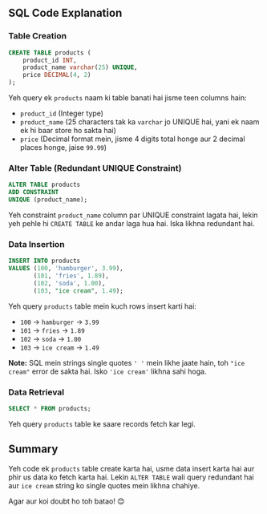 ## SQL Code Explanation

### Table Creation
```sql
CREATE TABLE products (
    product_id INT,
    product_name varchar(25) UNIQUE,
    price DECIMAL(4, 2)
);
```
Yeh query ek `products` naam ki table banati hai jisme teen columns hain:
- `product_id` (Integer type)
- `product_name` (25 characters tak ka `varchar` jo UNIQUE hai, yani ek naam ek hi baar store ho sakta hai)
- `price` (Decimal format mein, jisme 4 digits total honge aur 2 decimal places honge, jaise `99.99`)

### Alter Table (Redundant UNIQUE Constraint)
```sql
ALTER TABLE products
ADD CONSTRAINT 
UNIQUE (product_name);
```
Yeh constraint `product_name` column par UNIQUE constraint lagata hai, lekin yeh pehle hi `CREATE TABLE` ke andar laga hua hai. Iska likhna redundant hai.

### Data Insertion
```sql
INSERT INTO products
VALUES (100, 'hamburger', 3.99),
       (101, 'fries', 1.89),
       (102, 'soda', 1.00),
       (103, "ice cream", 1.49);
```
Yeh query `products` table mein kuch rows insert karti hai:
- `100` -> `hamburger` -> `3.99`
- `101` -> `fries` -> `1.89`
- `102` -> `soda` -> `1.00`
- `103` -> `ice cream` -> `1.49`

**Note:** SQL mein strings single quotes `' '` mein likhe jaate hain, toh `"ice cream"` error de sakta hai. Isko `'ice cream'` likhna sahi hoga.

### Data Retrieval
```sql
SELECT * FROM products;
```
Yeh query `products` table ke saare records fetch kar legi.

## Summary
Yeh code ek `products` table create karta hai, usme data insert karta hai aur phir us data ko fetch karta hai. Lekin `ALTER TABLE` wali query redundant hai aur `ice cream` string ko single quotes mein likhna chahiye.

Agar aur koi doubt ho toh batao! 😊

